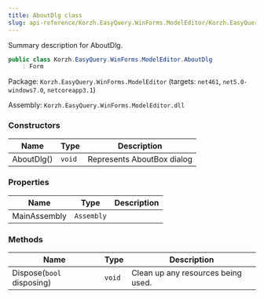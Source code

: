 ```yaml
---
title: AboutDlg class
slug: api-reference/Korzh.EasyQuery.WinForms.ModelEditor/Korzh.EasyQuery.WinForms.ModelEditor namespace/aboutdlg-class
---
```



Summary description for AboutDlg.
```csharp
public class Korzh.EasyQuery.WinForms.ModelEditor.AboutDlg
    : Form

```
Package: `Korzh.EasyQuery.WinForms.ModelEditor` (targets: `net461`, `net5.0-windows7.0`, `netcoreapp3.1`)

Assembly: `Korzh.EasyQuery.WinForms.ModelEditor.dll`

### Constructors

| Name | Type | Description | 
| --- | --- | --- | 
| AboutDlg() | `void` | Represents AboutBox dialog | 


### Properties

| Name | Type | Description | 
| --- | --- | --- | 
| MainAssembly | `Assembly` |  | 


### Methods

| Name | Type | Description | 
| --- | --- | --- | 
| Dispose(`bool` disposing) | `void` | Clean up any resources being used. |